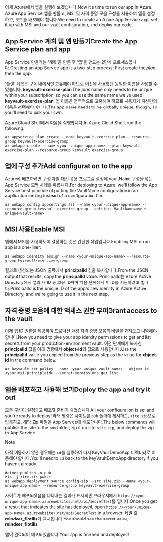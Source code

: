 <span data-ttu-id="a31b3-101">이제 Azure에서 앱을 실행해 보겠습니다.</span><span class="sxs-lookup"><span data-stu-id="a31b3-101">Now it's time to run our app in Azure.</span></span> <span data-ttu-id="a31b3-102">Azure App Service 앱을 만들고, MSI 및 자격 증명 모음 구성을 사용하여 앱을 설정하고, 코드를 배포해야 합니다.</span><span class="sxs-lookup"><span data-stu-id="a31b3-102">We need to create an Azure App Service app, set it up with MSI and our vault configuration, and deploy our code.</span></span>

## <a name="create-the-app-service-plan-and-app"></a><span data-ttu-id="a31b3-103">App Service 계획 및 앱 만들기</span><span class="sxs-lookup"><span data-stu-id="a31b3-103">Create the App Service plan and app</span></span>

<span data-ttu-id="a31b3-104">App Service 만들기는 ‘계획’을 만든 후 ‘앱’을 만드는 2단계 프로세스입니다.</span><span class="sxs-lookup"><span data-stu-id="a31b3-104">Creating an App Service app is a two-step process: First create the *plan*, then the *app*.</span></span>

<span data-ttu-id="a31b3-105">‘플랜’ 이름은 구독 내에서만 고유해야 하므로 이전에 사용했던 동일한 이름을 사용할 수 있습니다. **keyvault-exercise-plan**.</span><span class="sxs-lookup"><span data-stu-id="a31b3-105">The *plan* name only needs to be unique within your subscription, so you can use the same name we've used: **keyvault-exercise-plan**.</span></span> <span data-ttu-id="a31b3-106">앱 이름은 전역적으로 고유해야 하므로 사용자가 자신만의 이름을 선택해야 합니다.</span><span class="sxs-lookup"><span data-stu-id="a31b3-106">The app name needs to be globally unique, though, so you'll need to pick your own.</span></span>

<span data-ttu-id="a31b3-107">Azure Cloud Shell에서 다음을 실행합니다.</span><span class="sxs-lookup"><span data-stu-id="a31b3-107">In Azure Cloud Shell, run the following:</span></span>

```azurecli
az appservice plan create --name keyvault-exercise-plan --resource-group keyvault-exercise-group
az webapp create --name <your-unique-app-name> --plan keyvault-exercise-plan --resource-group keyvault-exercise-group
```

## <a name="add-configuration-to-the-app"></a><span data-ttu-id="a31b3-108">앱에 구성 추가</span><span class="sxs-lookup"><span data-stu-id="a31b3-108">Add configuration to the app</span></span>

<span data-ttu-id="a31b3-109">Azure에 배포하려면 구성 파일 대신 응용 프로그램 설정에 VaultName 구성을 넣는 App Service 모범 사례를 따릅니다.</span><span class="sxs-lookup"><span data-stu-id="a31b3-109">For deploying to Azure, we'll follow the App Service best practice of putting the VaultName configuration in an application setting instead of a configuration file.</span></span>

```azurecli
az webapp config appsettings set --name <your-unique-app-name> --resource-group keyvault-exercise-group --settings VaultName=<your-unique-vault-name>
```

## <a name="enable-msi"></a><span data-ttu-id="a31b3-110">MSI 사용</span><span class="sxs-lookup"><span data-stu-id="a31b3-110">Enable MSI</span></span>

<span data-ttu-id="a31b3-111">앱에서 MSI를 사용하도록 설정하는 것은 간단한 작업입니다.</span><span class="sxs-lookup"><span data-stu-id="a31b3-111">Enabling MSI on an app is a one-liner:</span></span>

```azurecli
az webapp identity assign --name <your-unique-app-name> --resource-group keyvault-exercise-group
```

<span data-ttu-id="a31b3-112">결과로 생성되는 JSON 출력에서 **principalId** 값을 복사합니다.</span><span class="sxs-lookup"><span data-stu-id="a31b3-112">From the JSON output that results, copy the **principalId** value.</span></span> <span data-ttu-id="a31b3-113">PrincipalId는 Azure Active Directory에서 앱의 새 ID 중 고유 ID이며 다음 단계에서 이 ID를 사용하려고 합니다.</span><span class="sxs-lookup"><span data-stu-id="a31b3-113">PrincipalId is the unique ID of the app's new identity in Azure Active Directory, and we're going to use it in the next step.</span></span>

## <a name="grant-access-to-the-vault"></a><span data-ttu-id="a31b3-114">자격 증명 모음에 대한 액세스 권한 부여</span><span class="sxs-lookup"><span data-stu-id="a31b3-114">Grant access to the vault</span></span>

<span data-ttu-id="a31b3-115">이제 앱 ID 권한을 제공하여 프로덕션 환경 자격 증명 모음의 비밀을 가져오고 나열해야 합니다.</span><span class="sxs-lookup"><span data-stu-id="a31b3-115">Now you need to give your app identity permissions to get and list secrets from your production-environment vault.</span></span> <span data-ttu-id="a31b3-116">이전 단계에서 복사한 **principalId** 값을 아래 명령에서 **object-id**의 값으로 사용합니다.</span><span class="sxs-lookup"><span data-stu-id="a31b3-116">Use the **principalId** value you copied from the previous step as the value for **object-id** in the command below.</span></span>

```azurecli
az keyvault set-policy --name <your-unique-vault-name> --object-id <your-msi-principleid> --secret-permissions get list
```

## <a name="deploy-the-app-and-try-it-out"></a><span data-ttu-id="a31b3-117">앱을 배포하고 사용해 보기</span><span class="sxs-lookup"><span data-stu-id="a31b3-117">Deploy the app and try it out</span></span>

<span data-ttu-id="a31b3-118">모든 구성이 설정되고 배포할 준비가 되었습니다.</span><span class="sxs-lookup"><span data-stu-id="a31b3-118">All your configuration is set and you're ready to deploy!</span></span> <span data-ttu-id="a31b3-119">아래 명령은 사이트를 `pub` 폴더에 게시하고, `site.zip`으로 압축하고, 해당 Zip 파일을 App Service에 배포합니다.</span><span class="sxs-lookup"><span data-stu-id="a31b3-119">The below commands will publish the site to the `pub` folder, zip it up into `site.zip`, and deploy the zip to App Service.</span></span>

> [!NOTE]
> <span data-ttu-id="a31b3-120">아직 이동하지 않은 경우에는 `cd`를 실행하여 다시 KeyVaultDemoApp 디렉터리로 이동해야 합니다.</span><span class="sxs-lookup"><span data-stu-id="a31b3-120">You'll need to `cd` back to the KeyVaultDemoApp directory if you haven't already.</span></span>

```azurecli
dotnet publish -o pub
zip -j site.zip pub/*
az webapp deployment source config-zip --src site.zip --name <your-unique-app-name> --resource-group keyvault-exercise-group
```

<span data-ttu-id="a31b3-121">사이트가 배포되었음을 나타내는 결과가 표시되면 브라우저에서 `https://<your-unique-app-name>.azurewebsites.net/api/SecretTest`를 엽니다.</span><span class="sxs-lookup"><span data-stu-id="a31b3-121">Once you get a result that indicates the site has deployed, open `https://<your-unique-app-name>.azurewebsites.net/api/SecretTest` in a browser.</span></span> <span data-ttu-id="a31b3-122">비밀 값 **reindeer_flotilla**가 표시됩니다.</span><span class="sxs-lookup"><span data-stu-id="a31b3-122">You should see the secret value, **reindeer_flotilla**.</span></span>

<span data-ttu-id="a31b3-123">앱이 완료되어 배포되었습니다.</span><span class="sxs-lookup"><span data-stu-id="a31b3-123">Your app is finished and deployed!</span></span>